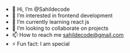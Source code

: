 - 👋 Hi, I’m @Sahildecode
- 👀 I’m interested in frontend development
- 🌱 I’m currently learning react js
- 💞️ I’m looking to collaborate on projects
- 📫 How to reach me sahildecode@gmail.com
- ⚡ Fun fact: I am special

<!---
Sahildecode/Sahildecode is a ✨ special ✨ repository because its `README.md` (this file) appears on your GitHub profile.
You can click the Preview link to take a look at your changes.
--->
